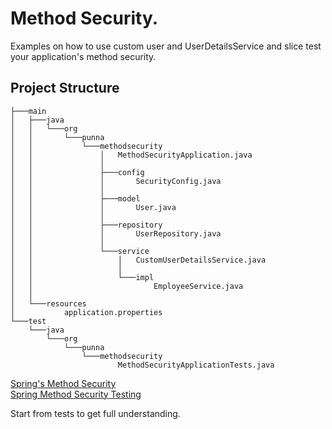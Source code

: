 # Method Security.

Examples on how to use custom user and UserDetailsService and slice test your application's method security.

## Project Structure

```
├───main
│   ├───java
│   │   └───org
│   │       └───punna
│   │           └───methodsecurity
│   │               │   MethodSecurityApplication.java
│   │               │
│   │               ├───config
│   │               │       SecurityConfig.java
│   │               │
│   │               ├───model
│   │               │       User.java
│   │               │
│   │               ├───repository
│   │               │       UserRepository.java
│   │               │
│   │               └───service
│   │                   │   CustomUserDetailsService.java
│   │                   │
│   │                   └───impl
│   │                           EmployeeService.java
│   │
│   └───resources
│           application.properties
└───test
    └───java
        └───org
            └───punna
                └───methodsecurity
                        MethodSecurityApplicationTests.java

```
[Spring's Method Security](https://docs.spring.io/spring-security/reference/servlet/authorization/method-security.html) \
[Spring Method Security Testing](https://docs.spring.io/spring-security/reference/servlet/test/method.html)

Start from tests to get full understanding.
